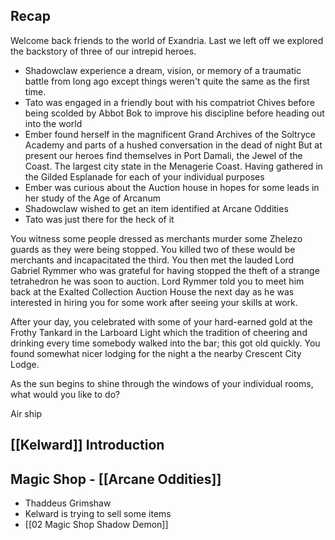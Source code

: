 ## Recap

Welcome back friends to the world of Exandria. Last we left off we explored the backstory of three of our intrepid heroes.
* Shadowclaw experience a dream, vision, or memory of a traumatic battle from long ago except things weren't quite the same as the first time. 
* Tato was engaged in a friendly bout with his compatriot Chives before being scolded by Abbot Bok to improve his discipline before heading out into the world
* Ember found herself in the magnificent Grand Archives of the Soltryce Academy and parts of a hushed conversation in the dead of night
But at present our heroes find themselves in Port Damali, the Jewel of the Coast. The largest city state in the Menagerie Coast. Having gathered in the Gilded Esplanade for each of your individual purposes
* Ember was curious about the Auction house in hopes for some leads in her study of the Age of Arcanum
* Shadowclaw wished to get an item identified at Arcane Oddities
* Tato was just there for the heck of it

You witness some people dressed as merchants murder some Zhelezo guards as they were being stopped. You killed two of these would be merchants and incapacitated the third. You then met the lauded Lord Gabriel Rymmer who was grateful for having stopped the theft of a strange tetrahedron he was soon to auction. Lord Rymmer told you to meet him back at the Exalted Collection Auction House the next day as he was interested in hiring you for some work after seeing your skills at work.

After your day, you celebrated with some of your hard-earned gold at the Frothy Tankard in the Larboard Light which the tradition of cheering and drinking every time somebody walked into the bar; this got old quickly. You found somewhat nicer lodging for the night a the nearby Crescent City Lodge.

As the sun begins to shine through the windows of your individual rooms, what would you like to do?

Air ship

## [[Kelward]] Introduction

## Magic Shop - [[Arcane Oddities]]
* Thaddeus Grimshaw
* Kelward is trying to sell some items
* [[02 Magic Shop Shadow Demon]]



